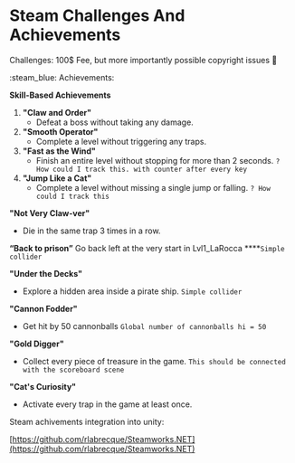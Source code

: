 # Steam Challenges And Achievements

Challenges: 
100$ Fee, but more importantly possible copyright issues 🤔

:steam_blue: Achievements:

**Skill-Based Achievements**

1. **"Claw and Order"**
    - Defeat a boss without taking any damage.
2. **"Smooth Operator"**
    - Complete a level without triggering any traps.
3. **"Fast as the Wind"**
    - Finish an entire level without stopping for more than 2 seconds.
    `? How could I track this. with counter after every key`
4. **"Jump Like a Cat"**
    - Complete a level without missing a single jump or falling.
    `? How could I track this`

**"Not Very Claw-ver"**

- Die in the same trap 3 times in a row.

**“Back to prison”**
 Go back left at the very start in Lvl1_LaRocca
****`Simple collider`

**"Under the Decks"**

- Explore a hidden area inside a pirate ship.
`Simple collider`

**"Cannon Fodder"**

- Get hit by 50 cannonballs
`Global number of cannonballs hi = 50`

**"Gold Digger"**

- Collect every piece of treasure in the game.
`This should be connected with the scoreboard scene`

**"Cat's Curiosity"**

- Activate every trap in the game at least once.

Steam achivements integration into unity:

[https://github.com/rlabrecque/Steamworks.NET](https://github.com/rlabrecque/Steamworks.NET)